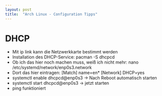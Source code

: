 ```yaml
---
layout: post
title:  "Arch Linux - Configuration Tipps"
---
```


# DHCP
* Mit ip link kann die Netzwerkkarte bestimmt werden
* Installation des DHCP-Service: pacman -S dhcpcd
* Ob ich das hier noch machen muss, weiß ich nicht mehr: nano /etc/systemd/network/enp0s3.network
* Dort das hier eintragen: 
    [Match] 
    name=en* 
    [Network] 
    DHCP=yes
* systemctl enable dhcpcd@enp0s3 -> Nach Reboot automatisch starten
* systemctl start dhcpcd@enp0s3 -> jetzt starten
* ping funktioniert